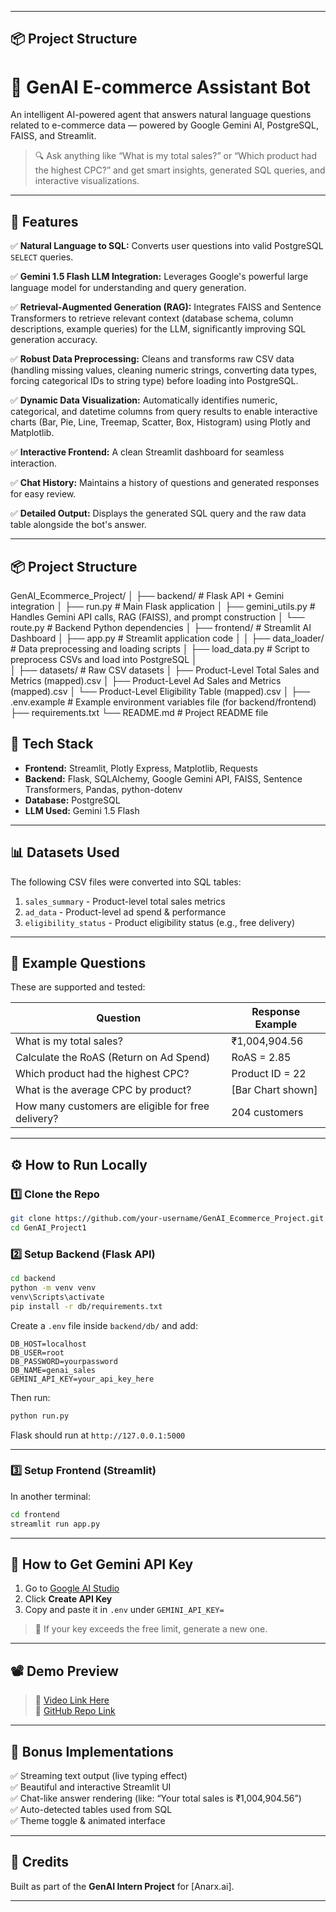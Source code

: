 

---

## 📦 Project Structure



# 🧠 GenAI E-commerce Assistant Bot

An intelligent AI-powered agent that answers natural language questions related to e-commerce data — powered by Google Gemini AI, PostgreSQL, FAISS, and Streamlit.

> 🔍 Ask anything like “What is my total sales?” or “Which product had the highest CPC?” and get smart insights, generated SQL queries, and interactive visualizations.

---

## 🚀 Features


✅ **Natural Language to SQL:** Converts user questions into valid PostgreSQL `SELECT` queries.

✅ **Gemini 1.5 Flash LLM Integration:** Leverages Google's powerful large language model for understanding and query generation.

✅ **Retrieval-Augmented Generation (RAG):** Integrates FAISS and Sentence Transformers to retrieve relevant context (database schema, column descriptions, example queries) for the LLM, significantly improving SQL generation accuracy.

✅ **Robust Data Preprocessing:** Cleans and transforms raw CSV data (handling missing values, cleaning numeric strings, converting data types, forcing categorical IDs to string type) before loading into PostgreSQL.

✅ **Dynamic Data Visualization:** Automatically identifies numeric, categorical, and datetime columns from query results to enable interactive charts (Bar, Pie, Line, Treemap, Scatter, Box, Histogram) using Plotly and Matplotlib.

✅ **Interactive Frontend:** A clean Streamlit dashboard for seamless interaction.

✅ **Chat History:** Maintains a history of questions and generated responses for easy review.

✅ **Detailed Output:** Displays the generated SQL query and the raw data table alongside the bot's answer.


---


## 📦 Project Structure

GenAI_Ecommerce_Project/
│
├── backend/                  # Flask API + Gemini integration
│   ├── run.py                # Main Flask application
│   ├── gemini_utils.py       # Handles Gemini API calls, RAG (FAISS), and prompt construction
│   └── route.py      # Backend Python dependencies
│
├── frontend/                 # Streamlit AI Dashboard
│   ├── app.py                # Streamlit application code
│ 
│
├── data_loader/              # Data preprocessing and loading scripts
│   ├── load_data.py          # Script to preprocess CSVs and load into PostgreSQL
│   
│
├── datasets/                 # Raw CSV datasets
│   ├── Product-Level Total Sales and Metrics (mapped).csv
│   ├── Product-Level Ad Sales and Metrics (mapped).csv
│   └── Product-Level Eligibility Table (mapped).csv
│
├── .env.example              # Example environment variables file (for backend/frontend)
├── requirements.txt
└── README.md                 # Project README file


## 🧠 Tech Stack

-   **Frontend:** Streamlit, Plotly Express, Matplotlib, Requests
-   **Backend:** Flask, SQLAlchemy, Google Gemini API, FAISS, Sentence Transformers, Pandas, python-dotenv
-   **Database:** PostgreSQL
-   **LLM Used:** Gemini 1.5 Flash

---

## 📊 Datasets Used

The following CSV files were converted into SQL tables:

1. `sales_summary` - Product-level total sales metrics  
2. `ad_data` - Product-level ad spend & performance  
3. `eligibility_status` - Product eligibility status (e.g., free delivery)

---

## 🧪 Example Questions

These are supported and tested:

| Question | Response Example |
|----------|------------------|
| What is my total sales? | ₹1,004,904.56 |
| Calculate the RoAS (Return on Ad Spend) | RoAS = 2.85 |
| Which product had the highest CPC? | Product ID = 22 |
| What is the average CPC by product? | [Bar Chart shown] |
| How many customers are eligible for free delivery? | 204 customers |

---

## ⚙️ How to Run Locally

### 1️⃣ Clone the Repo

```bash
git clone https://github.com/your-username/GenAI_Ecommerce_Project.git
cd GenAI_Project1
```

### 2️⃣ Setup Backend (Flask API)

```bash
cd backend
python -m venv venv
venv\Scripts\activate
pip install -r db/requirements.txt
```

Create a `.env` file inside `backend/db/` and add:

```
DB_HOST=localhost
DB_USER=root
DB_PASSWORD=yourpassword
DB_NAME=genai_sales
GEMINI_API_KEY=your_api_key_here
```

Then run:

```bash
python run.py
```

Flask should run at `http://127.0.0.1:5000`

---

### 3️⃣ Setup Frontend (Streamlit)

In another terminal:

```bash
cd frontend
streamlit run app.py
```

---

## 🔐 How to Get Gemini API Key

1. Go to [Google AI Studio](https://aistudio.google.com/app/apikey)
2. Click **Create API Key**
3. Copy and paste it in `.env` under `GEMINI_API_KEY=`

> 🛑 If your key exceeds the free limit, generate a new one.

---

## 📽️ Demo Preview

> 🎥 [Video Link Here](https://drive.google.com/your-video-link)  
> 📂 [GitHub Repo Link](https://github.com/Jaganm31/GENAI_PROJECT_ECOMMERCE_BOT)

---

## 🎁 Bonus Implementations

✅ Streaming text output (live typing effect)  
✅ Beautiful and interactive Streamlit UI  
✅ Chat-like answer rendering (like: “Your total sales is ₹1,004,904.56”)  
✅ Auto-detected tables used from SQL  
✅ Theme toggle & animated interface  

---

## 🧠 Credits

Built as part of the **GenAI Intern Project** for [Anarx.ai].  

---



